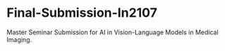 # Final-Submission-In2107
Master Seminar Submission for AI in Vision-Language Models in Medical Imaging.
